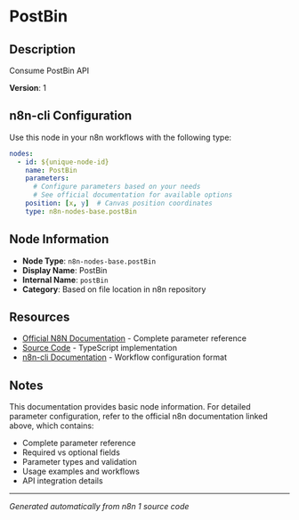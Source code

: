 # PostBin

## Description

Consume PostBin API

**Version**: 1

## n8n-cli Configuration

Use this node in your n8n workflows with the following type:

```yaml
nodes:
  - id: ${unique-node-id}
    name: PostBin
    parameters:
      # Configure parameters based on your needs
      # See official documentation for available options
    position: [x, y]  # Canvas position coordinates
    type: n8n-nodes-base.postBin
```

## Node Information

- **Node Type**: `n8n-nodes-base.postBin`
- **Display Name**: PostBin
- **Internal Name**: `postBin`
- **Category**: Based on file location in n8n repository

## Resources

- [Official N8N Documentation](https://docs.n8n.io/integrations/builtin/app-nodes/n8n-nodes-base.postbin/) - Complete parameter reference
- [Source Code](https://github.com/n8n-io/n8n/blob/master/packages/nodes-base/nodes/PostBin/PostBin.node.ts) - TypeScript implementation
- [n8n-cli Documentation](https://github.com/edenreich/n8n-cli) - Workflow configuration format

## Notes

This documentation provides basic node information. For detailed parameter configuration, 
refer to the official n8n documentation linked above, which contains:

- Complete parameter reference
- Required vs optional fields
- Parameter types and validation
- Usage examples and workflows
- API integration details

---
*Generated automatically from n8n 1 source code*

